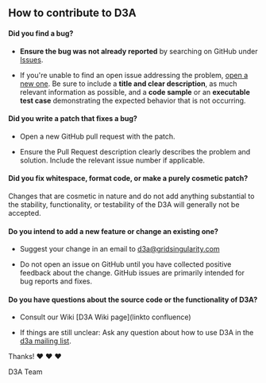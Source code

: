 ## How to contribute to D3A

#### **Did you find a bug?**

* **Ensure the bug was not already reported** by searching on GitHub under [Issues](https://github.com/gridsingularity/d3a/issues).

* If you're unable to find an open issue addressing the problem, [open a new one](https://github.com/gridsingularity/d3a/issues/new). Be sure to include a **title and clear description**, as much relevant information as possible, and a **code sample** or an **executable test case** demonstrating the expected behavior that is not occurring.


#### **Did you write a patch that fixes a bug?**

* Open a new GitHub pull request with the patch.

* Ensure the Pull Request description clearly describes the problem and solution. Include the relevant issue number if applicable.


#### **Did you fix whitespace, format code, or make a purely cosmetic patch?**

Changes that are cosmetic in nature and do not add anything substantial to the stability, functionality, or testability of the D3A will generally not be accepted.

#### **Do you intend to add a new feature or change an existing one?**

* Suggest your change in an email to d3a@gridsingularity.com

* Do not open an issue on GitHub until you have collected positive feedback about the change. GitHub issues are primarily intended for bug reports and fixes.

#### **Do you have questions about the source code or the functionality of D3A?**

* Consult our Wiki [D3A Wiki page](linkto confluence)

* If things are still unclear: Ask any question about how to use D3A in the [d3a mailing list](linktomailinglist).


Thanks! :heart: :heart: :heart:

D3A Team
